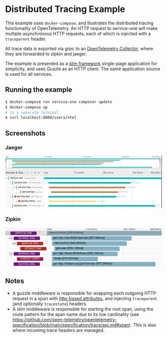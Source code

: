 # Distributed Tracing Example
This example uses `docker-compose`, and illustrates the distributed tracing functionality of OpenTelemetry. An HTTP request to service-one will make multiple asynchronous HTTP requests, each of which is injected with a `traceparent` header.

All trace data is exported via grpc to an [OpenTelemetry Collector](https://opentelemetry.io/docs/collector/), where they are forwarded to zipkin and jaeger.

The example is presented as a [slim framework](https://www.slimframework.com/) single-page application for simplicity, and uses Guzzle as an HTTP client. The same application source is used for all services.

## Running the example
```bash
$ docker-compose run service-one composer update
$ docker-compose up
# in a separate terminal
$ curl localhost:8000/users/otel
```

## Screenshots
### Jaeger
![Jaeger](screenshots/distributed-trace-jaeger.png?raw=true "Jaeger distributed trace")

### Zipkin
![Zipkin](screenshots/distributed-trace-zipkin.png?raw=true "Zipkin distributed trace")

## Notes
* A guzzle middleware is responsible for wrapping each outgoing HTTP request in a span with [http-based attributes](https://github.com/open-telemetry/opentelemetry-specification/blob/main/specification/trace/semantic_conventions/http.md), and injecting `traceparent` (and optionally `tracestate`) headers.
* A slim middleware is responsible for starting the root span, using the route pattern for the span name due to its low cardinality (see https://github.com/open-telemetry/opentelemetry-specification/blob/main/specification/trace/api.md#span). This is also where incoming trace headers are managed.
